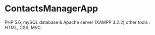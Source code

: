 # ContactsManagerApp
PHP 5.6, mySQL database &amp; Apache server (XAMPP 3.2.2) other tools : HTML, CSS, MVC
